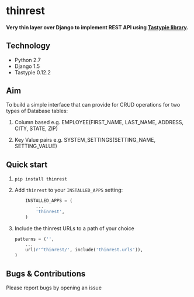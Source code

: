 # thinrest

#### Very thin layer over Django to implement REST API using [Tastypie library](https://github.com/django-tastypie/django-tastypie).

## Technology
* Python 2.7
* Django 1.5
* Tastypie 0.12.2

## Aim

To build a simple interface that can provide for CRUD operations for two types of Database tables:
1. Column based e.g. EMPLOYEE(FIRST_NAME, LAST_NAME, ADDRESS, CITY, STATE, ZIP)

2. Key Value pairs e.g. SYSTEM_SETTINGS(SETTING_NAME, SETTING_VALUE)

## Quick start

1. ```pip install thinrest```

2. Add `thinrest` to your `INSTALLED_APPS` setting:

    ```python
        INSTALLED_APPS = (
            ...
            'thinrest',
        )
    ```

3. Include the thinrest URLs to a path of your choice

    ```python
    patterns = ('',
        ...
        url(r'^thinrest/', include('thinrest.urls')),
    )
    ```

## Bugs & Contributions

Please report bugs by opening an issue
